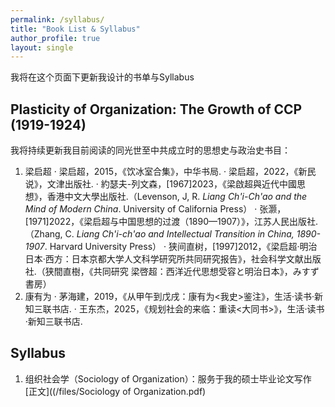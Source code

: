 ```yaml
---
permalink: /syllabus/
title: "Book List & Syllabus"
author_profile: true
layout: single
---
```


我将在这个页面下更新我设计的书单与Syllabus

Plasticity of Organization: The Growth of CCP (1919-1924)
------
我将持续更新我目前阅读的同光世至中共成立时的思想史与政治史书目：
1. 梁启超
· 梁启超，2015，《饮冰室合集》，中华书局.
· 梁启超，2022，《新民说》，文津出版社.
· 約瑟夫-列文森，[1967]2023，《梁啟超與近代中國思想》，香港中文大學出版社.（Levenson, J, R. _Liang Ch'i-Ch'ao and the Mind of Modern China_. University of California Press）
· 张灏，[1971]2022，《梁启超与中国思想的过渡（1890—1907）》，江苏人民出版社.（Zhang, C. _Liang Ch'i-ch'ao and Intellectual Transition in China, 1890-1907_. Harvard University Press）
· 狭间直树，[1997]2012，《梁启超·明治日本·西方：日本京都大学人文科学研究所共同研究报告》，社会科学文献出版社.（狭間直樹，《共同研究 梁啓超：西洋近代思想受容と明治日本》，みすず書房）
2. 康有为
· 茅海建，2019，《从甲午到戊戌：康有为<我史>鉴注》，生活·读书·新知三联书店.
· 王东杰，2025，《规划社会的来临：重读<大同书>》，生活·读书·新知三联书店.

Syllabus
------
1. 组织社会学（Sociology of Organization）：服务于我的硕士毕业论文写作 [正文]((/files/Sociology of Organization.pdf) 
